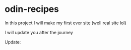 # odin-recipes
In this project I will make my first ever site (well real site lol)

I will update you after the journey

Update: